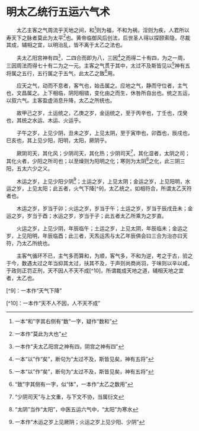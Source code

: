 # 明太乙统行五运六气术
　　太乙主客之气周流乎天地之间，和[^1]则为福，不和为祸，淫则为疾，人君所以寿天下之脉者莫此为太平[^2]也。黄帝临御风后创法，后世圣人得以探颐索隐，尽裁其成，辅相之宜，以明治乱，皆不离于太乙之法也。

　　夫太乙阳宫神有四[^3]，二四合而即为八，三因[^4]之而得二十有四，为之一周，三因周法而得七十有二为之一元。主客之气贯于其中，太过不及斯皆见以[^4]神有五将属之五行，五行属之于五气，此太乙之致[^5]用。

　　应天之气，动而不息者，客气也，始击属之。应地之气，静而守位者，主气也，文昌属之。上下相临，阴阳相错，变化由之而生，休咎所自出也。统之五运，以叙六气。主客盈虚消息升降，太乙之所统也。

　　故甲己之岁，土运统之，乙庚之岁，金运统之，至于丙辛也，丁壬也，戊癸也，其统之水运、木运、火运乎。

　　子午之岁，上见少阴，丑未之岁，上见太阴，至于寅申也，卯酉也，辰戌也，巳亥也，其上见少阳，阳明，太阳，厥阴乎。

　　厥阴司天，其化风；少阴司天，其化热；少阴司天[^6]，其化湿者，太阴之司；其化火者，少阳之所司也；以至燥则为阳明之化；寒则为太阴[^7]之化，此三阴三阳，五太六少之义。

　　木运之岁，上见少阳少阴[^8]；土运之岁，上见太阴；金运之岁，上见阳明，水运之岁，上见太阳；此五者，火气下降[^9]，太乙统之，如相符合，所谓太乙天符者也。

　　木运之岁，岁当于卯；火运之岁，岁当于午；土运之岁，岁当于辰戌丑未；金运之岁，岁当于酉；水运之岁，岁当于子；此五者太乙所乘为之岁直。

　　火运之岁，上见少阴，年辰临午；土运之岁，上见太阴，年辰临未；金运之岁，上见阳明，年辰临酉；此三者，天炁运炁与太乙年辰俱会曰三合为治亦曰天符，乃太乙所统也。

　　主客气循环不已，主气多而算和，为顺，客气多，不和为逆，考之于古，验之于今，数遇太过之年当抑其太过，扶其不及，于声则尚商尚羽，于味则以辛以咸，于政则正罚正刑，天不因人不天不成[^10]，所谓裁成天地之道，辅相天地之宜者，太乙也。

[^1]: 一本“和”字其右侧有“数”一字，疑作“数和”

[^2]: 一本作“莫此为大也”

[^3]: 一本作“夫太乙阳宫之神有四，阴宫之神有四”

[^3]: “因”，即“乘，以3乘以8”

[^4]: 一本“以”作“矣”，断句为“太过不及，斯皆见矣，神有五将”


[^5]: “致”字其侧有一字，似“体”，一本作“太乙之数用”

[^6]: “少阴司天”与上文重，与下文不协，当属衍文

[^7]: “太阴”当作“太阳”，中医五运六气中，“太阳”为寒水

[^8]: 一本作“木运之岁上见厥阴；火运之岁上见少阳、少阴”

[^9]：一本作“天气下降”

[^10]：一本作“天不人不因，人不天不成”
